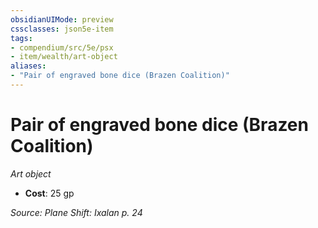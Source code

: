 ```yaml
---
obsidianUIMode: preview
cssclasses: json5e-item
tags:
- compendium/src/5e/psx
- item/wealth/art-object
aliases: 
- "Pair of engraved bone dice (Brazen Coalition)"
---
```

# Pair of engraved bone dice (Brazen Coalition)
*Art object*  

- **Cost**: 25 gp

*Source: Plane Shift: Ixalan p. 24*